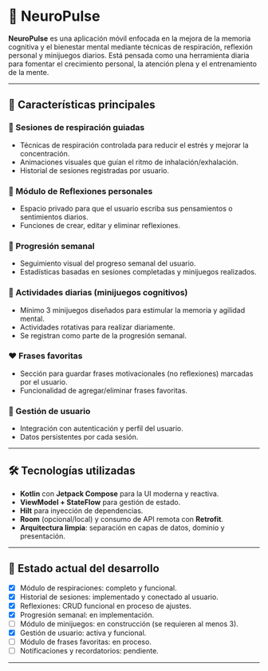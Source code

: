 
# 🧠 NeuroPulse

**NeuroPulse** es una aplicación móvil enfocada en la mejora de la memoria cognitiva y el bienestar mental mediante técnicas de respiración, reflexión personal y minijuegos diarios. Está pensada como una herramienta diaria para fomentar el crecimiento personal, la atención plena y el entrenamiento de la mente.

---

## 🚀 Características principales

### 🧘 Sesiones de respiración guiadas
- Técnicas de respiración controlada para reducir el estrés y mejorar la concentración.
- Animaciones visuales que guían el ritmo de inhalación/exhalación.
- Historial de sesiones registradas por usuario.

### 📝 Módulo de Reflexiones personales
- Espacio privado para que el usuario escriba sus pensamientos o sentimientos diarios.
- Funciones de crear, editar y eliminar reflexiones.

### 📅 Progresión semanal
- Seguimiento visual del progreso semanal del usuario.
- Estadísticas basadas en sesiones completadas y minijuegos realizados.

### 🧠 Actividades diarias (minijuegos cognitivos)
- Mínimo 3 minijuegos diseñados para estimular la memoria y agilidad mental.
- Actividades rotativas para realizar diariamente.
- Se registran como parte de la progresión semanal.

### ❤️ Frases favoritas
- Sección para guardar frases motivacionales (no reflexiones) marcadas por el usuario.
- Funcionalidad de agregar/eliminar frases favoritas.

### 👤 Gestión de usuario
- Integración con autenticación y perfil del usuario.
- Datos persistentes por cada sesión.

---

## 🛠️ Tecnologías utilizadas

- **Kotlin** con **Jetpack Compose** para la UI moderna y reactiva.
- **ViewModel + StateFlow** para gestión de estado.
- **Hilt** para inyección de dependencias.
- **Room** (opcional/local) y consumo de API remota con **Retrofit**.
- **Arquitectura limpia**: separación en capas de datos, dominio y presentación.

---

## 🔄 Estado actual del desarrollo

- [x] Módulo de respiraciones: completo y funcional.
- [x] Historial de sesiones: implementado y conectado al usuario.
- [x] Reflexiones: CRUD funcional en proceso de ajustes.
- [x] Progresión semanal: en implementación.
- [ ] Módulo de minijuegos: en construcción (se requieren al menos 3).
- [x] Gestión de usuario: activa y funcional.
- [ ] Módulo de frases favoritas: en proceso.
- [ ] Notificaciones y recordatorios: pendiente.

---

